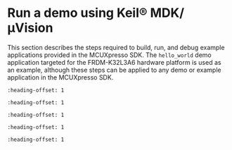 # Run a demo using Keil® MDK/μVision

This section describes the steps required to build, run, and debug example applications provided in the MCUXpresso SDK. The `hello_world` demo application targeted for the FRDM-K32L3A6 hardware platform is used as an example, although these steps can be applied to any demo or example application in the MCUXpresso SDK.


```{include} ../topics/install_cmsis_device_pack.md
:heading-offset: 1
```

```{include} ../topics/build_an_example_application_001.md
:heading-offset: 1
```

```{include} ../topics/run_an_example_application_001.md
:heading-offset: 1
```

```{include} ../topics/build_a_multicore_example_application.md
:heading-offset: 1
```

```{include} ../topics/run_a_multicore_example_application_002.md
:heading-offset: 1
```

